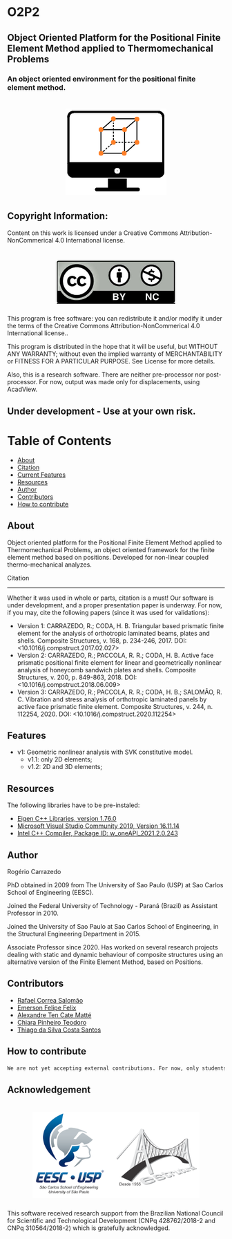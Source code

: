 # O2P2
## Object Oriented Platform for the Positional Finite Element Method applied to Thermomechanical Problems
### An object oriented environment for the positional finite element method.

<h1 align="center">
  <img alt="Banner" title="#Banner" height="200" src="./images/Icon.png" />
</h1>

## Copyright Information:
Content on this work is licensed under a Creative Commons Attribution-NonCommerical 4.0 International license.

<h1 align="center">
  <img alt="Banner" title="#Banner" height="100" src="./images/CC-BY-NC.jpg" />
</h1>

This program is free software: you can redistribute it and/or modify it under the terms of the Creative Commons Attribution-NonCommerical 4.0 International license..

This program is distributed in the hope that it will be useful, but WITHOUT ANY WARRANTY; without even the implied warranty of MERCHANTABILITY or FITNESS FOR A PARTICULAR PURPOSE. See License for more details.

Also, this is a research software. There are neither pre-processor nor post-processor. For now, output was made only for displacements, using AcadView.

## Under development - Use at your own risk.

Table of Contents
=================
<!--ts-->
   * [About](#about)
   * [Citation](#citation)
   * [Current Features](#features)
   * [Resources](#resources)
   * [Author](#author)
   * [Contributors](#contributors)
   * [How to contribute](#how-to-contribute)
<!--te-->

About
-----
Object oriented platform for the Positional Finite Element Method applied to Thermomechanical Problems, an object oriented framework for the finite element method based on positions. Developed for non-linear coupled thermo-mechanical analyzes.

Citation
________
  Whether it was used in whole or parts, citation is a must! Our software is under development, and a proper presentation paper is underway.
  For now, if you may, cite the following papers (since it was used for validations):
  - Version 1: CARRAZEDO, R.; CODA, H. B. Triangular based prismatic finite element for the analysis of orthotropic laminated beams, plates and shells. Composite Structures, v. 168, p. 234-246, 2017.
  DOI: <10.1016/j.compstruct.2017.02.027>
  - Version 2: CARRAZEDO, R.; PACCOLA, R. R.; CODA, H. B. Active face prismatic positional finite element for linear and geometrically nonlinear analysis of honeycomb sandwich plates and shells. Composite Structures, v. 200, p. 849-863, 2018.
  DOI: <10.1016/j.compstruct.2018.06.009>
  - Version 3: CARRAZEDO, R.; PACCOLA, R. R.; CODA, H. B.; SALOMÃO, R. C. Vibration and stress analysis of orthotropic laminated panels by active face prismatic finite element. Composite Structures, v. 244, n. 112254, 2020.
  DOI: <10.1016/j.compstruct.2020.112254>


Features
--------
- v1: Geometric nonlinear analysis with SVK constitutive model.
	- v1.1: only 2D elements;
	- v1.2: 2D and 3D elements;

Resources
---------
The following libraries have to be pre-instaled:

- [Eigen C++ Libraries, version 1.76.0](https://eigen.tuxfamily.org/)
- [Microsoft Visual Studio Community 2019, Version 16.11.14](https://visualstudio.microsoft.com/)
- [Intel C++ Compiler, Package ID: w_oneAPI_2021.2.0.243](https://software.intel.com/content/www/us/en/develop/tools/oneapi.html)

Author
------
Rogério Carrazedo

PhD obtained in 2009 from The University of Sao Paulo (USP) at Sao Carlos School of Engineering (EESC).

Joined the Federal University of Technology - Paraná (Brazil) as Assistant Professor in 2010.

Joined the University of Sao Paulo at Sao Carlos School of Engineering, in the Structural Engineering Department in 2015.

Associate Professor since 2020. Has worked on several research projects dealing with static and dynamic behaviour of composite structures using an alternative version of the Finite Element Method, based on Positions.

Contributors
------------
 - [Rafael Correa Salomão](http://lattes.cnpq.br/4408319800130401)
 - [Emerson Felipe Felix](http://lattes.cnpq.br/8352527462118419)
 - [Alexandre Ten Cate Matté](https://lattes.cnpq.br/8144116395864291)
 - [Chiara Pinheiro Teodoro](http://lattes.cnpq.br/6999948388655115)
 - [Thiago da Silva Costa Santos](http://lattes.cnpq.br/6048758348229035)


How to contribute
-----------------
```bash
We are not yet accepting external contributions. For now, only students supervised by the head of this project may contribute. Nevertheless, you may use it as seen fit.
```

Acknowledgement
---------------
<h1 align="center">
  <img alt="Banner" title="#Banner" height="200" src="./images/logo_inst.png" />
</h1>

This software received research support from the Brazilian National Council for Scientific and Technological Development (CNPq 428762/2018-2 and CNPq 310564/2018-2) which is gratefully acknowledged.
